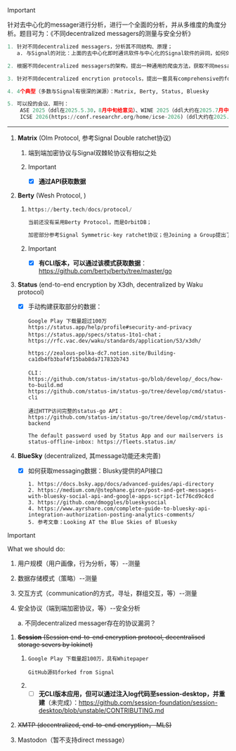 > [!IMPORTANT]
>
> 针对去中心化的messager进行分析，进行一个全面的分析，并从多维度的角度分析。题目可为：《不同decentralized messagers的测量与安全分析》

```python
1. 针对不同decentralized messagers，分析其不同结构、原理；
   a. 与Signal的对比：上面的去中心化即时通讯软件与中心化的Signal软件的异同，如何体现出去中心化性质

2. 根据不同decentralized messagers的架构，提出一种通用的爬虫方法，获取不同messagers的生态数据，分别展开大规模测量；

3. 针对不同decentralized encrytion protocols，提出一套具有comprehensive的formal analysis method，分别展开安全协议分析（并提出相关的mitigations？）

4. 4个典型（多数与Signal有很深的渊源）：Matrix, Berty, Status, Bluesky

5. 可以投的会议、期刊：
	ASE 2025（ddl在2025.5.30，8月中旬给意见）、WINE 2025（ddl大约在2025.7月中旬，9月中旬给结果）、INFOCOM 2026（ddl大约在2025.7月底）、
	ICSE 2026(https://conf.researchr.org/home/icse-2026)（ddl大约在2025.8月初）、FSE 2026（ddl在2025.9月）、ISSTA 2026（ddl在2025.10月底）、WWW 2026（ddl大约在2025.10月中旬）
```

--------------------------

1. **Matrix** (Olm Protocol, 参考Signal Double ratchet协议) 

   1. 端到端加密协议与Signal双棘轮协议有相似之处

   1. > [!IMPORTANT]
      >
      > - [x] **通过API获取数据**

2. **Berty** (Wesh Protocol, )

   1. ```python
      https://berty.tech/docs/protocol/
      
      当前还没有采用Berty Protocol，而是OrbitDB；
      
      加密部分参考Signal Symmetric-key ratchet协议；但Joining a Group提出了新的机制，包括：innovation，exchanging messages
      ```

   2. > [!IMPORTANT]
      >
      > - [x] **有CLI版本，可以通过该模式获取数据**：https://github.com/berty/berty/tree/master/go

3. **Status** (end-to-end encryption by X3dh, decentralized by Waku protocol)

   - [x] 手动构建获取部分的数据：

     ```
     Google Play 下载量超过100万
     https://status.app/help/profile#security-and-privacy
     https://status.app/specs/status-1to1-chat；https://rfc.vac.dev/waku/standards/application/53/x3dh/
     
     https://zealous-polka-dc7.notion.site/Building-ca1db4fb3baf4f15bab8da717832b743
     
     CLI：
     https://github.com/status-im/status-go/blob/develop/_docs/how-to-build.md
     https://github.com/status-im/status-go/tree/develop/cmd/status-cli
     
     通过HTTP访问完整的status-go API：
     https://github.com/status-im/status-go/tree/develop/cmd/status-backend
     
     The default password used by Status App and our mailservers is status-offline-inbox: https://fleets.status.im/
     
     ```

4. **BlueSky** (decentralized, 其message功能还未完善)

   - [x] 如何获取messaging数据：Blusky提供的API接口

     ```
     1. https://docs.bsky.app/docs/advanced-guides/api-directory
     2. https://medium.com/@stephane.giron/post-and-get-messages-with-bluesky-social-api-and-google-apps-script-1cf76cd9c4cd
     3. https://github.com/dmoggles/blueskysocial
     4. https://www.ayrshare.com/complete-guide-to-bluesky-api-integration-authorization-posting-analytics-comments/
     5. 参考文章：Looking AT the Blue Skies of Bluesky
     ```

> [!IMPORTANT]
>
> What we should do: 
>
> 1. 用户规模（用户画像，行为分析，等）--测量
>
> 2. 数据存储模式（策略）--测量
>
> 3. 交互方式（communication的方式，寻址，群组交互，等）--测量
>
> 4. 安全协议（端到端加密协议，等）--安全分析
>
>     a. 不同decentralized messager存在的协议漏洞？

1. ~~**Session** (Session end-to-end encryption protocol, decentralised storage severs by lokinet)~~

   1. ```
      Google Play 下载量超100万，具有Whitepaper
      
      GitHub源码forked from Signal
      ```

   2. - [ ] **无CLI版本应用，但可以通过注入log代码至session-desktop，并重建**（未完成）：https://github.com/session-foundation/session-desktop/blob/unstable/CONTRIBUTING.md

2. ~~XMTP (decentralized, end-to-end encryption， MLS)~~

3. Mastodon（暂不支持direct message）

